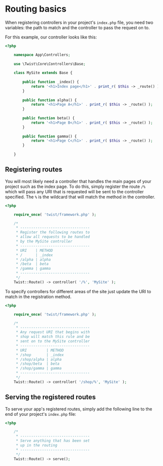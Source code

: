 # Routing basics

When registering controllers in your project's `index.php` file, you need two variables: the path to match and the controller to pass the request on to.

For this example, our controller looks like this:

```php
<?php

    namespace App\Controllers;
    
    use \Twist\Core\Controllers\Base;
    
    class MySite extends Base {
    
        public function _index() {
            return '<h1>Index page</h1>' . print_r( $this -> _route() );
        }
    
        public function alpha() {
            return '<h1>Page A</h1>' . print_r( $this -> _route() );
        }
    
        public function beta() {
            return '<h1>Page B</h1>' . print_r( $this -> _route() );
        }
    
        public function gamma() {
            return '<h1>Page C</h1>' . print_r( $this -> _route() );
        }
        
    }
```

## Registering routes

You will most likely need a controller that handles the main pages of your project such as the index page. To do this, simply register the route `/%` which will pass any URI that is requested will be sent to the controller specified. The `%` is the wildcard that will match the method in the controller.

```php
<?php

    require_once( 'twist/framework.php' );

    /*
     * --------------------------------
     * Register the following routes to
     * allow all requests to be handled
     * by the MySite controller
     * --------------------------------
     * URI    | METHOD
     * /      | _index
     * /alpha | alpha
     * /beta  | beta
     * /gamma | gamma
     * --------------------------------
     */
    Twist::Route() -> controller( '/%', 'MySite' );
```

To specify controllers for different areas of the site just update the URI to match in the registration method.

```php
<?php

    require_once( 'twist/framework.php' );

    /*
     * --------------------------------
     * Any request URI that begins with
     * shop will match this rule and be
     * sent on to the MySite controller
     * --------------------------------
     * URI         | METHOD
     * /shop       | _index
     * /shop/alpha | alpha
     * /shop/beta  | beta
     * /shop/gamma | gamma
     * --------------------------------
     */
    Twist::Route() -> controller( '/shop/%', 'MySite' );
```

## Serving the registered routes

To serve your app's registered routes, simply add the following line to the end of your project's `index.php` file:

```php
<?php

    /*
     * --------------------------------
     * Serve anything that has been set
     * up in the routing
     * --------------------------------
     */
    Twist::Route() -> serve();
```